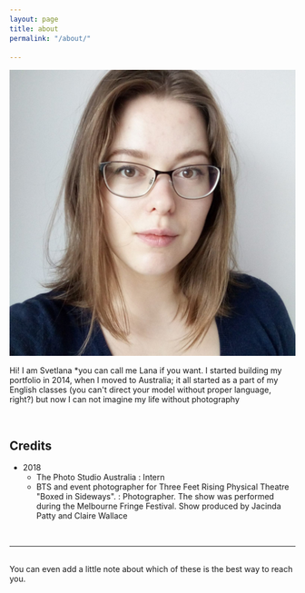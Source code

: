 ```yaml
---
layout: page
title: about
permalink: "/about/"

---
```

<img class="col one right" src="/media/avatar.jpg">

<br/>

<p>Hi! I am Svetlana *you can call me Lana if you want. I started building my portfolio in 2014, when I moved to Australia; it all started as a part of my English classes (you can't direct your model without proper language, right?) but now I can not imagine my life without photography</p>

<p></p>

<br/>

## Credits

* 2018
  * The Photo Studio Australia : Intern
  * BTS and event photographer for Three Feet Rising Physical Theatre "Boxed in Sideways". : Photographer. The show was performed during the Melbourne Fringe Festival. Show produced by Jacinda Patty and Claire Wallace

<br/>
<hr/>
<br/>
<span class="contacticon center">
<a href="mailto:svet.wis@gmail.com"><i class="fa fa-envelope-square"></i></a>
<a href="https://www.facebook.com/keostudio" target="_blank"><i class="fa fa-facebook-square"></i></a>
<a href="https://keo-studio.pixieset.com/" target="_blank"><i class="fa fa-tumblr-square"></i></a>
<a href="https://www.instagram.com/keo_studio_photography" target="_blank"><i class="fa fa-instagram-square"></i></a>
</span>

<div class="col three caption">
You can even add a little note about which of these is the best way to reach you.
</div>